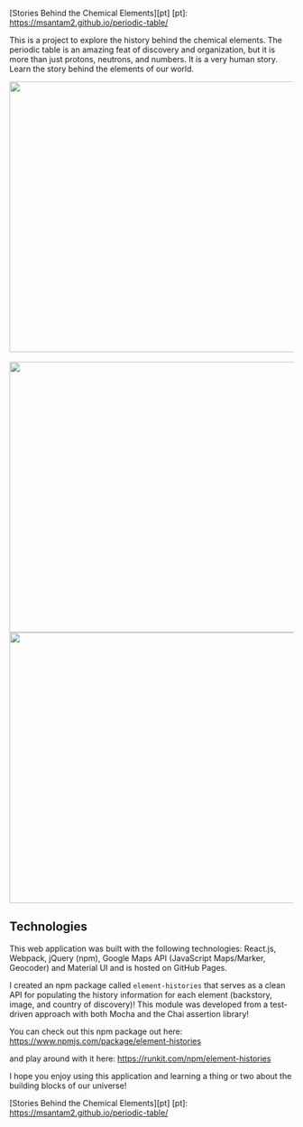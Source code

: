 [Stories Behind the Chemical Elements][pt]
[pt]: https://msantam2.github.io/periodic-table/

This is a project to explore the history behind the chemical elements. The periodic table is an amazing feat of discovery and organization, but it is more than just protons, neutrons, and numbers. It is a very human story. Learn the story behind the elements of our world.


<img src="http://res.cloudinary.com/dc2o3efbz/image/upload/v1481682616/elements/Screen_Shot_2016-12-13_at_6.27.26_PM.png" width="800" height="480" /><br></br>
<img src="http://res.cloudinary.com/dc2o3efbz/image/upload/v1481680290/elements/Screen_Shot_2016-12-13_at_5.51.02_PM.png" width="800" height="480" />
<img src="http://res.cloudinary.com/dc2o3efbz/image/upload/v1481682627/elements/Screen_Shot_2016-12-13_at_6.27.43_PM.png" width="800" height="480" />

## Technologies
This web application was built with the following technologies: 
React.js, Webpack, jQuery (npm), Google Maps API (JavaScript Maps/Marker, Geocoder) and Material UI and is hosted on GitHub Pages. 

I created an npm package called ```element-histories``` that serves as a clean API for populating the history information for each element (backstory, image, and country of discovery)! This module was developed from a test-driven approach with both Mocha and the Chai assertion library!

You can check out this npm package out here:
https://www.npmjs.com/package/element-histories

and play around with it here:
https://runkit.com/npm/element-histories 


I hope you enjoy using this application and learning a thing or two about the building blocks of our universe!

[Stories Behind the Chemical Elements][pt] 
[pt]: https://msantam2.github.io/periodic-table/
